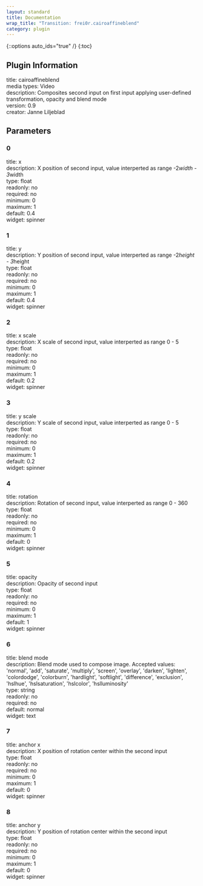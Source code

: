 ```yaml
---
layout: standard
title: Documentation
wrap_title: "Transition: frei0r.cairoaffineblend"
category: plugin
---
```

{::options auto_ids="true" /}
{:toc}

## Plugin Information

title: cairoaffineblend  
media types:
Video  
description: Composites second input on first input applying user-defined transformation, opacity and blend mode  
version: 0.9  
creator: Janne Liljeblad  

## Parameters

### 0

title: x    
description:
X position of second input, value interperted as range -2*width - 3*width  
type: float  
readonly: no  
required: no  
minimum: 0  
maximum: 1  
default: 0.4  
widget: spinner  

### 1

title: y    
description:
Y position of second input, value interperted as range -2*height - 3*height  
type: float  
readonly: no  
required: no  
minimum: 0  
maximum: 1  
default: 0.4  
widget: spinner  

### 2

title: x scale    
description:
X scale of second input, value interperted as range 0 - 5  
type: float  
readonly: no  
required: no  
minimum: 0  
maximum: 1  
default: 0.2  
widget: spinner  

### 3

title: y scale    
description:
Y scale of second input, value interperted as range 0 - 5  
type: float  
readonly: no  
required: no  
minimum: 0  
maximum: 1  
default: 0.2  
widget: spinner  

### 4

title: rotation    
description:
Rotation of second input, value interperted as range 0 - 360  
type: float  
readonly: no  
required: no  
minimum: 0  
maximum: 1  
default: 0  
widget: spinner  

### 5

title: opacity    
description:
Opacity of second input  
type: float  
readonly: no  
required: no  
minimum: 0  
maximum: 1  
default: 1  
widget: spinner  

### 6

title: blend mode    
description:
Blend mode used to compose image. Accepted values: &#39;normal&#39;, &#39;add&#39;, &#39;saturate&#39;, &#39;multiply&#39;, &#39;screen&#39;, &#39;overlay&#39;, &#39;darken&#39;, &#39;lighten&#39;, &#39;colordodge&#39;, &#39;colorburn&#39;, &#39;hardlight&#39;, &#39;softlight&#39;, &#39;difference&#39;, &#39;exclusion&#39;, &#39;hslhue&#39;, &#39;hslsaturation&#39;, &#39;hslcolor&#39;, &#39;hslluminosity&#39;  
type: string  
readonly: no  
required: no  
default: normal  
widget: text  

### 7

title: anchor x    
description:
X position of rotation center within the second input  
type: float  
readonly: no  
required: no  
minimum: 0  
maximum: 1  
default: 0  
widget: spinner  

### 8

title: anchor y    
description:
Y position of rotation center within the second input  
type: float  
readonly: no  
required: no  
minimum: 0  
maximum: 1  
default: 0  
widget: spinner  

